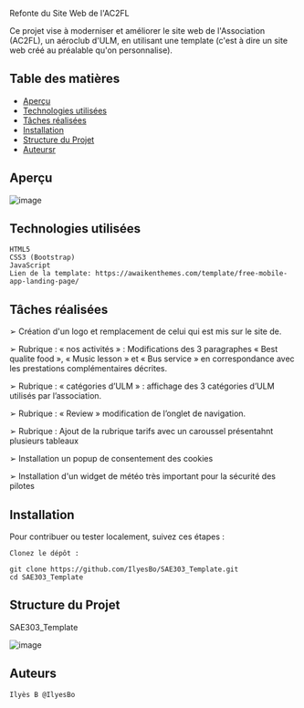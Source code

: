 Refonte du Site Web de l'AC2FL

Ce projet vise à moderniser et améliorer le site web de l'Association (AC2FL), un aéroclub d'ULM, en utilisant une template (c'est à dire un site web créé au préalable qu'on personnalise).

## Table des matières

- [Aperçu](#aperçu)
- [Technologies utilisées](#technologies-utilisées)
- [Tâches réalisées](#tâches_réaliséess)
- [Installation](#installation)
- [Structure du Projet](#structure-du-projet)
- [Auteursr](#auteurs)


## Aperçu

![image](https://github.com/IlyesBo/SAE303_Template/assets/115214794/9cdd97c0-44ab-4ba8-9672-1db638811634)

## Technologies utilisées

    HTML5
    CSS3 (Bootstrap)
    JavaScript
    Lien de la template: https://awaikenthemes.com/template/free-mobile-app-landing-page/

## Tâches réalisées

➢ Création d'un logo et remplacement de celui qui est mis sur le site de.

➢ Rubrique : « nos activités » : Modifications des 3 paragraphes « Best qualite food », « Music lesson » et
« Bus service » en correspondance avec les prestations complémentaires décrites.

➢ Rubrique : « catégories d’ULM » : affichage des 3 catégories d’ULM utilisés par l’association.

➢ Rubrique : « Review » modification de l’onglet de navigation.

➢ Rubrique : Ajout de la rubrique tarifs avec un caroussel présentahnt plusieurs tableaux

➢ Installation un popup de consentement des cookies

➢ Installation d'un widget de météo très important pour la sécurité des pilotes

## Installation

Pour contribuer ou tester localement, suivez ces étapes :

    Clonez le dépôt :

    git clone https://github.com/IlyesBo/SAE303_Template.git
    cd SAE303_Template



## Structure du Projet

SAE303_Template

![image](https://github.com/IlyesBo/SAE303_Template/assets/115214794/1006d7f4-5ab2-4fce-9313-b579e8e938af)



## Auteurs

    Ilyès B @IlyesBo
    
